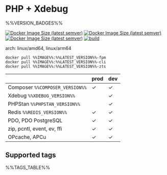 # PHP + Xdebug

%%VERSION_BADGES%%

[![Docker Image Size (latest semver)](https://img.shields.io/docker/image-size/%%IMAGE%%/%%LATEST_VERSION%%-fpm?label=prod)](https://hub.docker.com/r/%%IMAGE%%)
[![Docker Image Size (latest semver)](https://img.shields.io/docker/image-size/%%IMAGE%%/%%LATEST_VERSION%%-fpm-dev?label=dev)](https://hub.docker.com/r/%%IMAGE%%)
[![Docker Image Size (latest semver)](https://img.shields.io/docker/pulls/%%IMAGE%%)](https://hub.docker.com/r/%%IMAGE%%)
[![build](https://github.com/akeylimepie/docker-php/actions/workflows/build.yml/badge.svg?event=push)](https://github.com/akeylimepie/docker-php/actions/workflows/build.yml)

arch: linux/amd64, linux/arm64

```
docker pull %%IMAGE%%:%%LATEST_VERSION%%-fpm
docker pull %%IMAGE%%:%%LATEST_VERSION%%-cli
docker pull %%IMAGE%%:%%LATEST_VERSION%%-zts
```

|                                 | prod    | dev     |
|---------------------------------|---------|---------|
| Composer `%%COMPOSER_VERSION%%` | &check; | &check; |
| Xdebug `%%XDEBUG_VERSION%%`     |         | &check; |
| PHPStan `%%PHPSTAN_VERSION%%`   |         | &check; |
| Redis `%%REDIS_VERSION%%`       | &check; | &check; |
| PDO, PDO PostgreSQL             | &check; | &check; |
| zip, pcntl, event, ev, ffi      | &check; | &check; |
| OPcache, APCu                   | &check; | &check; |

## Supported tags

%%TAGS_TABLE%%
